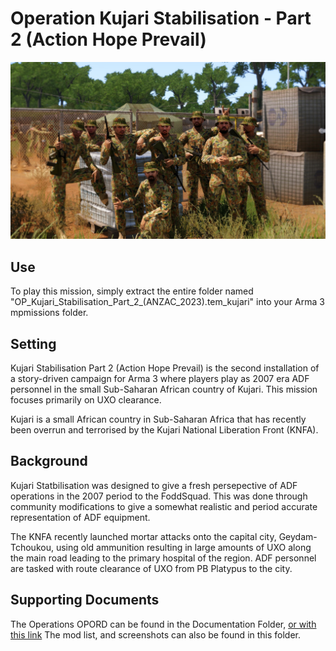 

# Operation Kujari Stabilisation - Part 2 (Action Hope Prevail)
![Construction of PB Platypus](Documentation/Screenshots/20221116223511_1.jpg?raw=true "Title")


## Use
To play this mission, simply extract the entire folder named "OP_Kujari_Stabilisation_Part_2_(ANZAC_2023).tem_kujari" into your Arma 3 mpmissions folder.

## Setting
 Kujari Stabilisation Part 2 (Action Hope Prevail) is the second installation of a story-driven campaign for Arma 3 where players play as 2007 era ADF personnel in the small Sub-Saharan African country of Kujari. This mission focuses primarily on UXO clearance.

Kujari is a small African country in Sub-Saharan Africa that has recently been overrun and terrorised by the Kujari National Liberation Front (KNFA).

## Background
Kujari Statbilisation was designed to give a fresh persepective of ADF operations in the 2007 period to the FoddSquad. This was done through community modifications to give a somewhat realistic and period accurate representation of ADF equipment.

 The KNFA recently launched mortar attacks onto the capital city, Geydam-Tchoukou, using old ammunition resulting in large amounts of UXO along the main road leading to the primary hospital of the region. ADF personnel are tasked with route clearance of UXO from PB Platypus to the city.

## Supporting Documents
The Operations OPORD can be found in the Documentation Folder, [or with this link](Documentation/Action-Hope-Prevail-OPORD-Operation-Kujari-Stabilisation.docx)
The mod list, and screenshots can also be found in this folder. 
